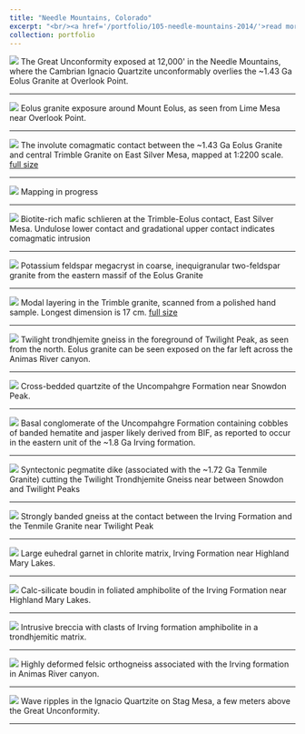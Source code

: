 ```yaml
---
title: "Needle Mountains, Colorado"
excerpt: "<br/><a href='/portfolio/105-needle-mountains-2014/'>read more<img src='/images/EaMapSmall.jpg'></a>"
collection: portfolio
---
```


<a href='/images/Eolus1.jpg'><img src='/images/Eolus1.jpg'></a>
The Great Unconformity exposed at 12,000' in the Needle Mountains, where the Cambrian Ignacio Quartzite unconformably overlies the ~1.43 Ga Eolus Granite at Overlook Point.

---

<a href='/images/Eolus2.jpg'><img src='/images/Eolus2.jpg'></a>
Eolus granite exposure around Mount Eolus, as seen from Lime Mesa near Overlook Point.

---

<a href='/images/EaMapSmall.jpg'><img src='/images/EaMapSmall.jpg'></a> 
The involute comagmatic contact between the ~1.43 Ga Eolus Granite and central Trimble Granite on East Silver Mesa, mapped at 1:2200 scale. <a href='/images/EaMap.jpg'>full size</a> 

---

<a href='/images/Mapping.jpg'><img src='/images/Mapping.jpg'></a> 
Mapping in progress

---

<a href='/images/TrimbleEolus.jpg'><img src='/images/TrimbleEolus.jpg'></a> 
Biotite-rich mafic schlieren at the Trimble-Eolus contact, East Silver Mesa. Undulose lower contact and gradational upper contact indicates comagmatic intrusion

---

<a href='/images/EEolus.jpg'><img src='/images/EEolus.jpg'></a> 
Potassium feldspar megacryst in coarse, inequigranular two-feldspar granite from the eastern massif of the Eolus Granite

---

<a href='/images/TrimbleModalLayeringSmall.jpg'><img src='/images/TrimbleModalLayeringSmall.jpg'></a> 
Modal layering in the Trimble granite, scanned from a polished hand sample. Longest dimension is 17 cm. <a href='/images/TrimbleModalLayering.jpg'>full size</a> 

---

<a href='/images/Twilight1.jpg'><img src='/images/Twilight1.jpg'></a>
Twilight trondhjemite gneiss in the foreground of Twilight Peak, as seen from the north. Eolus granite can be seen exposed on the far left across the Animas River canyon.

---

<a href='/images/UncompaghreCrossbeds.jpg'><img src='/images/UncompaghreCrossbeds.jpg'></a>
Cross-bedded quartzite of the Uncompahgre Formation near Snowdon Peak.

---

<a href='/images/UncompaghreBIF.jpg'><img src='/images/UncompaghreBIF.jpg'></a>
 Basal conglomerate of the Uncompahgre Formation containing cobbles of banded hematite and jasper likely derived from BIF, as reported to occur in the eastern unit of the ~1.8 Ga Irving formation.
  
---

<a href='/images/SnowdonPegmatite.jpg'><img src='/images/SnowdonPegmatite.jpg'></a>
Syntectonic pegmatite dike (associated with the ~1.72 Ga Tenmile Granite) cutting the Twilight Trondhjemite Gneiss near between Snowdon and Twilight Peaks
  
---

<a href='/images/IrvingBandedGneiss.jpg'><img src='/images/IrvingBandedGneiss.jpg'></a>
Strongly banded gneiss at the contact between the Irving Formation and the Tenmile Granite near Twilight Peak
  
---

<a href='/images/IrvingGarnet.jpg'><img src='/images/IrvingGarnet.jpg'></a>
Large euhedral garnet in chlorite matrix, Irving Formation near Highland Mary Lakes.
  
---

<a href='/images/IrvingBoudin.jpg'><img src='/images/IrvingBoudin.jpg'></a>
Calc-silicate boudin in foliated amphibolite of the Irving Formation near Highland Mary Lakes.
  
---

<a href='/images/IrvingIntrusiveBreccia.jpg'><img src='/images/IrvingIntrusiveBreccia.jpg'></a>
Intrusive breccia with clasts of Irving formation amphibolite in a trondhjemitic matrix.
  
---

<a href='/images/IrvingFelsicGneiss.jpg'><img src='/images/IrvingFelsicGneiss.jpg'></a>
Highly deformed felsic orthogneiss associated with the Irving formation in Animas River canyon. 
  
---

<a href='/images/IgnacioRippleStriation.jpg'><img src='/images/IgnacioRippleStriation.jpg'></a>
Wave ripples in the Ignacio Quartzite on Stag Mesa, a few meters above the Great Unconformity.
 
---